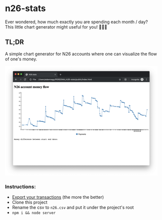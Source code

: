 # n26-stats


Ever wondered, how much exactly you are spending each month / day? This little chart generator might useful for you! 🥳🥳🥳

## TL;DR
A simple chart generator for N26 accounts where one can visualize the flow of one's money.

![n26-stats](https://raw.githubusercontent.com/nagyadam2092/n26-stats/master/templates/n26-stats.png)


### Instructions:
* [Export your transactions](https://support.n26.com/en-eu/fixing-an-issue/payments-and-transfers/how-to-export-a-list-of-my-transactions) (the more the better)
* Clone this project
* Rename the csv to `n26.csv` and put it under the project's root
* `npm i && node server`
